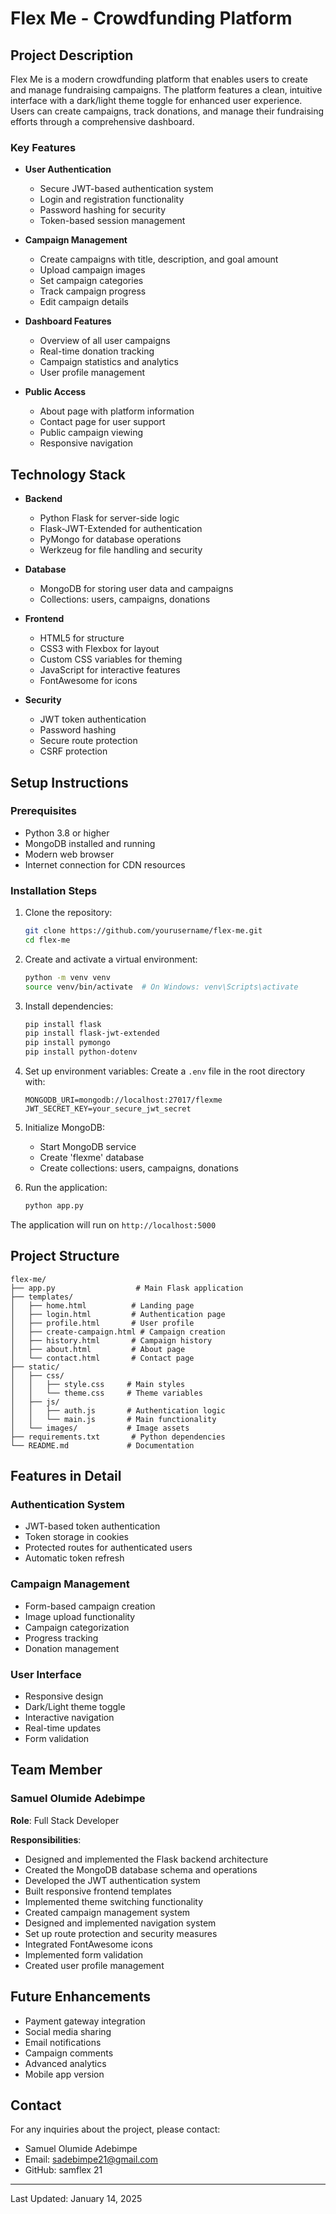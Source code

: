# Flex Me - Crowdfunding Platform

## Project Description
Flex Me is a modern crowdfunding platform that enables users to create and manage fundraising campaigns. The platform features a clean, intuitive interface with a dark/light theme toggle for enhanced user experience. Users can create campaigns, track donations, and manage their fundraising efforts through a comprehensive dashboard.

### Key Features
- **User Authentication**
  - Secure JWT-based authentication system
  - Login and registration functionality
  - Password hashing for security
  - Token-based session management

- **Campaign Management**
  - Create campaigns with title, description, and goal amount
  - Upload campaign images
  - Set campaign categories
  - Track campaign progress
  - Edit campaign details

- **Dashboard Features**
  - Overview of all user campaigns
  - Real-time donation tracking
  - Campaign statistics and analytics
  - User profile management

- **Public Access**
  - About page with platform information
  - Contact page for user support
  - Public campaign viewing
  - Responsive navigation

## Technology Stack
- **Backend**
  - Python Flask for server-side logic
  - Flask-JWT-Extended for authentication
  - PyMongo for database operations
  - Werkzeug for file handling and security

- **Database**
  - MongoDB for storing user data and campaigns
  - Collections: users, campaigns, donations

- **Frontend**
  - HTML5 for structure
  - CSS3 with Flexbox for layout
  - Custom CSS variables for theming
  - JavaScript for interactive features
  - FontAwesome for icons

- **Security**
  - JWT token authentication
  - Password hashing
  - Secure route protection
  - CSRF protection

## Setup Instructions

### Prerequisites
- Python 3.8 or higher
- MongoDB installed and running
- Modern web browser
- Internet connection for CDN resources

### Installation Steps
1. Clone the repository:
   ```bash
   git clone https://github.com/yourusername/flex-me.git
   cd flex-me
   ```

2. Create and activate a virtual environment:
   ```bash
   python -m venv venv
   source venv/bin/activate  # On Windows: venv\Scripts\activate
   ```

3. Install dependencies:
   ```bash
   pip install flask
   pip install flask-jwt-extended
   pip install pymongo
   pip install python-dotenv
   ```

4. Set up environment variables:
   Create a `.env` file in the root directory with:
   ```
   MONGODB_URI=mongodb://localhost:27017/flexme
   JWT_SECRET_KEY=your_secure_jwt_secret
   ```

5. Initialize MongoDB:
   - Start MongoDB service
   - Create 'flexme' database
   - Create collections: users, campaigns, donations

6. Run the application:
   ```bash
   python app.py
   ```

The application will run on `http://localhost:5000`

## Project Structure
```
flex-me/
├── app.py                  # Main Flask application
├── templates/             
│   ├── home.html          # Landing page
│   ├── login.html         # Authentication page
│   ├── profile.html       # User profile
│   ├── create-campaign.html # Campaign creation
│   ├── history.html       # Campaign history
│   ├── about.html         # About page
│   └── contact.html       # Contact page
├── static/            
│   ├── css/
│   │   ├── style.css     # Main styles
│   │   └── theme.css     # Theme variables
│   ├── js/
│   │   ├── auth.js       # Authentication logic
│   │   └── main.js       # Main functionality
│   └── images/           # Image assets
├── requirements.txt       # Python dependencies
└── README.md             # Documentation
```

## Features in Detail

### Authentication System
- JWT-based token authentication
- Token storage in cookies
- Protected routes for authenticated users
- Automatic token refresh

### Campaign Management
- Form-based campaign creation
- Image upload functionality
- Campaign categorization
- Progress tracking
- Donation management

### User Interface
- Responsive design
- Dark/Light theme toggle
- Interactive navigation
- Real-time updates
- Form validation

## Team Member

### Samuel Olumide Adebimpe
**Role**: Full Stack Developer

**Responsibilities**:
- Designed and implemented the Flask backend architecture
- Created the MongoDB database schema and operations
- Developed the JWT authentication system
- Built responsive frontend templates
- Implemented theme switching functionality
- Created campaign management system
- Designed and implemented navigation system
- Set up route protection and security measures
- Integrated FontAwesome icons
- Implemented form validation
- Created user profile management

## Future Enhancements
- Payment gateway integration
- Social media sharing
- Email notifications
- Campaign comments
- Advanced analytics
- Mobile app version

## Contact
For any inquiries about the project, please contact:
- Samuel Olumide Adebimpe
- Email: sadebimpe21@gmail.com	
- GitHub: samflex 21


---
Last Updated: January 14, 2025

